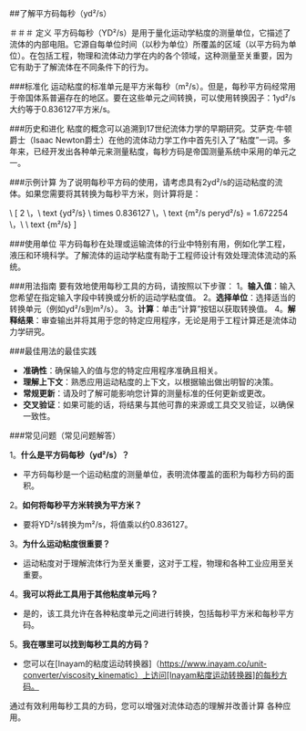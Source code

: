 ##了解平方码每秒（yd²/s）

＃＃＃ 定义
平方码每秒（YD²/s）是用于量化运动学粘度的测量单位，它描述了流体的内部电阻。它源自每单位时间（以秒为单位）所覆盖的区域（以平方码为单位）。在包括工程，物理和流体动力学在内的各个领域，这种测量至关重要，因为它有助于了解流体在不同条件下的行为。

###标准化
运动粘度的标准单元是平方米每秒（m²/s）。但是，每秒平方码经常用于帝国体系普遍存在的地区。要在这些单元之间转换，可以使用转换因子：1yd²/s大约等于0.836127平方米/s。

###历史和进化
粘度的概念可以追溯到17世纪流体力学的早期研究。艾萨克·牛顿爵士（Isaac Newton爵士）在他的流体动力学工作中首先引入了“粘度”一词。多年来，已经开发出各种单元来测量粘度，每秒方码是帝国测量系统中采用的单元之一。

###示例计算
为了说明每秒平方码的使用，请考虑具有2yd²/s的运动粘度的流体。如果您需要将其转换为每秒平方米，则计算将是：

\ [
2 \，\ text {yd²/s} \ times 0.836127 \，\ text {m²/s peryd²/s} = 1.672254 \，\ \ text {m²/s}
\]

###使用单位
平方码每秒在处理或运输流体的行业中特别有用，例如化学工程，液压和环境科学。了解流体的运动学粘度有助于工程师设计有效处理流体流动的系统。

###用法指南
要有效地使用每秒工具的方码，请按照以下步骤：
1。**输入值**：输入您希望在指定输入字段中转换或分析的运动学粘度值。
2。**选择单位**：选择适当的转换单元（例如yd²/s到m²/s）。
3。**计算**：单击“计算”按钮以获取转换值。
4。**解释结果**：审查输出并将其用于您的特定应用程序，无论是用于工程计算还是流体动力学研究。

###最佳用法的最佳实践
-  **准确性**：确保输入的值与您的特定应用程序准确且相关。
-  **理解上下文**：熟悉应用运动粘度的上下文，以根据输出做出明智的决策。
-  **常规更新**：请及时了解可能影响您计算的测量标准的任何更新或更改。
-  **交叉验证**：如果可能的话，将结果与其他可靠的来源或工具交叉验证，以确保一致性。

###常见问题（常见问题解答）

1。**什么是平方码每秒（yd²/s）？**
- 平方码每秒是一个运动粘度的测量单位，表明流体覆盖的面积为每秒方码的面积。

2。**如何将每秒平方米转换为平方米？**
- 要将YD²/s转换为m²/s，将值乘以约0.836127。

3。**为什么运动粘度很重要？**
- 运动粘度对于理解流体行为至关重要，这对于工程，物理和各种工业应用至关重要。

4。**我可以将此工具用于其他粘度单元吗？**
- 是的，该工具允许在各种粘度单元之间进行转换，包括每秒平方米和每秒平方码。

5。**我在哪里可以找到每秒工具的方码？**
- 您可以在[Inayam的粘度运动转换器]（https://www.inayam.co/unit-converter/viscosity_kinematic）上访问[Inayam粘度运动转换器]的每秒方码。

通过有效利用每秒工具的方码，您可以增强对流体动态的理解并改善计算 各种应用。